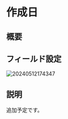 # 作成日

## 概要

## フィールド設定

![20240512174347](https://static-docs.nocobase.com/20240512174347.png)

## 説明

追加予定です。

